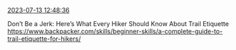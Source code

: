 [2023-07-13 12:48:36](https://mstdn.social/@hill_wanderer/110706852922419864)

Don’t Be a Jerk: Here’s What Every Hiker Should Know About Trail Etiquette <a href="https://www.backpacker.com/skills/beginner-skills/a-complete-guide-to-trail-etiquette-for-hikers/" target="_blank" rel="nofollow noopener noreferrer" translate="no">https://www.backpacker.com/skills/beginner-skills/a-complete-guide-to-trail-etiquette-for-hikers/</a>